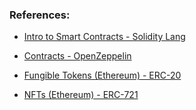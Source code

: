 ### References:

- [Intro to Smart Contracts - Solidity Lang](https://docs.soliditylang.org/en/v0.8.21/introduction-to-smart-contracts.html)

- [Contracts - OpenZeppelin](https://docs.openzeppelin.com/contracts/5.x/)

- [Fungible Tokens (Ethereum) - ERC-20](https://ethereum.org/en/developers/docs/standards/tokens/erc-20/)

- [NFTs (Ethereum) - ERC-721](https://ethereum.org/en/developers/docs/standards/tokens/erc-721/)
